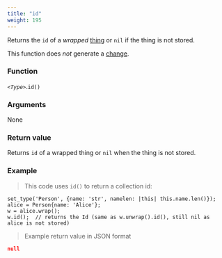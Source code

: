 ```yaml
---
title: "id"
weight: 195
---
```


Returns the `id` of a _wrapped_ [thing](..) or `nil` if the thing is not stored.

This function does *not* generate a [change](../../../overview/changes).

### Function

*`<Type>`*.`id()`

### Arguments

None

### Return value

Returns `id` of a wrapped thing or `nil` when the thing is not stored.

### Example

> This code uses `id()` to return a collection id:

```thingsdb,json_response
set_type('Person', {name: 'str', namelen: |this| this.name.len()});
alice = Person{name: 'Alice'};
w = alice.wrap();
w.id();  // returns the Id (same as w.unwrap().id(), still nil as alice is not stored)
```

> Example return value in JSON format

```json
null
```
